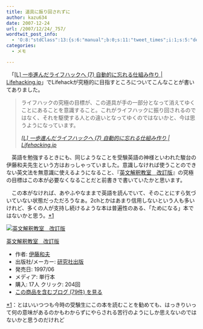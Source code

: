 ```yaml
---
title: 道具に振り回されずに
author: kazu634
date: 2007-12-24
url: /2007/12/24/_757/
wordtwit_post_info:
  - 'O:8:"stdClass":13:{s:6:"manual";b:0;s:11:"tweet_times";i:1;s:5:"delay";i:0;s:7:"enabled";i:1;s:10:"separation";s:2:"60";s:7:"version";s:3:"3.7";s:14:"tweet_template";b:0;s:6:"status";i:2;s:6:"result";a:0:{}s:13:"tweet_counter";i:2;s:13:"tweet_log_ids";a:1:{i:0;i:3511;}s:9:"hash_tags";a:0:{}s:8:"accounts";a:1:{i:0;s:7:"kazu634";}}'
categories:
  - メモ

---
```

<div class="section">
<p>
    　「<a href="http://lifehacking.jp/2007/12/to-be-a-better-ilfehacker-7/" onclick="__gaTracker('send', 'event', 'outbound-article', 'http://lifehacking.jp/2007/12/to-be-a-better-ilfehacker-7/', '&#091;L&#093; 一歩進んだライフハックへ (7) 自動的に忘れる仕組み作り | Lifehacking.jp');" target="_blank">&#91;L&#93; 一歩進んだライフハックへ (7) 自動的に忘れる仕組み作り | Lifehacking.jp</a>」でLifehackが究極的に目指すところについてこんなことが書いてありました。
</p>
  
<blockquote title="[L] title | Lifehacking.jp" cite="http://lifehacking.jp/2007/12/to-be-a-better-ilfehacker-7/">
<p>
      ライフハックの究極の目標が、この道具が手の一部分となって消えてゆくことにあることを意識すること。これがライフハックに振り回されるのではなく、それを駆使する人との違いとなってゆくのではないかと、今は思うようになっています。
</p>
    
<p>
<cite><a href="http://lifehacking.jp/2007/12/to-be-a-better-ilfehacker-7/" onclick="__gaTracker('send', 'event', 'outbound-article', 'http://lifehacking.jp/2007/12/to-be-a-better-ilfehacker-7/', '&#091;L&#093; 一歩進んだライフハックへ (7) 自動的に忘れる仕組み作り | Lifehacking.jp');" target="_blank">&#91;L&#93; 一歩進んだライフハックへ (7) 自動的に忘れる仕組み作り | Lifehacking.jp</a></cite>
</p>
</blockquote>
  
<p>
    　英語を勉強するときにも、同じようなことを受験英語の神様といわれた駿台の伊藤和夫先生という方はおっしゃっていました。意識しなければ使うことのできない英文法を無意識に使えるようになること、『<a href="http://d.hatena.ne.jp/asin/4327764124" onclick="__gaTracker('send', 'event', 'outbound-article', 'http://d.hatena.ne.jp/asin/4327764124', '英文解釈教室　改訂版');">英文解釈教室　改訂版</a>』の究極の目標はこの本が必要なくなることだと前書きで書いていたかと思います。
</p>
  
<p>
    　この本がなければ、あやふやなままで英語を読んでいて、そのことにすら気づいていない状態だっただろうなぁ。2chとかはあまり信用しないという人も多いけれど、多くの人が支持し続けるような本は普遍性のある、「ためになる」本ではないかと思う。<span class="footnote"><a href="/sirocco634/#f1" name="fn1" title="とはいいつつも今時の受験生にこの本を読むことを勧めても、はっきりいって何の意味があるのかもわからずにやらされる苦行のようにしか思えないのではないかと思うのだけれど">*1</a></span>
</p>
  
<div class="hatena-asin-detail">
<a href="http://www.amazon.co.jp/dp/4327764124/?tag=hatena_st1-22&ascsubtag=d-7ibv" onclick="__gaTracker('send', 'event', 'outbound-article', 'http://www.amazon.co.jp/dp/4327764124/?tag=hatena_st1-22&ascsubtag=d-7ibv', '');"><img src="https://images-na.ssl-images-amazon.com/images/I/41Q8qS6WC%2BL._SL160_.jpg" class="hatena-asin-detail-image" alt="英文解釈教室　改訂版" title="英文解釈教室　改訂版" /></a></p> 
    
<div class="hatena-asin-detail-info">
<p class="hatena-asin-detail-title">
<a href="http://www.amazon.co.jp/dp/4327764124/?tag=hatena_st1-22&ascsubtag=d-7ibv" onclick="__gaTracker('send', 'event', 'outbound-article', 'http://www.amazon.co.jp/dp/4327764124/?tag=hatena_st1-22&ascsubtag=d-7ibv', '英文解釈教室　改訂版');">英文解釈教室　改訂版</a>
</p>
      
<ul>
<li>
<span class="hatena-asin-detail-label">作者:</span> <a href="http://d.hatena.ne.jp/keyword/%B0%CB%C6%A3%CF%C2%C9%D7" onclick="__gaTracker('send', 'event', 'outbound-article', 'http://d.hatena.ne.jp/keyword/%B0%CB%C6%A3%CF%C2%C9%D7', '伊藤和夫');" class="keyword">伊藤和夫</a>
</li>
<li>
<span class="hatena-asin-detail-label">出版社/メーカー:</span> <a href="http://d.hatena.ne.jp/keyword/%B8%A6%B5%E6%BC%D2%BD%D0%C8%C7" onclick="__gaTracker('send', 'event', 'outbound-article', 'http://d.hatena.ne.jp/keyword/%B8%A6%B5%E6%BC%D2%BD%D0%C8%C7', '研究社出版');" class="keyword">研究社出版</a>
</li>
<li>
<span class="hatena-asin-detail-label">発売日:</span> 1997/06
</li>
<li>
<span class="hatena-asin-detail-label">メディア:</span> 単行本
</li>
<li>
<span class="hatena-asin-detail-label">購入</span>: 17人 <span class="hatena-asin-detail-label">クリック</span>: 204回
</li>
<li>
<a href="http://d.hatena.ne.jp/asin/4327764124" onclick="__gaTracker('send', 'event', 'outbound-article', 'http://d.hatena.ne.jp/asin/4327764124', 'この商品を含むブログ (79件) を見る');" target="_blank">この商品を含むブログ (79件) を見る</a>
</li>
</ul>
</div>
    
<div class="hatena-asin-detail-foot">
</div>
</div>
</div>

<div class="footnote">
<p class="footnote">
<a href="/sirocco634/#fn1" name="f1">*1</a>：とはいいつつも今時の受験生にこの本を読むことを勧めても、はっきりいって何の意味があるのかもわからずにやらされる苦行のようにしか思えないのではないかと思うのだけれど
</p>
</div>
